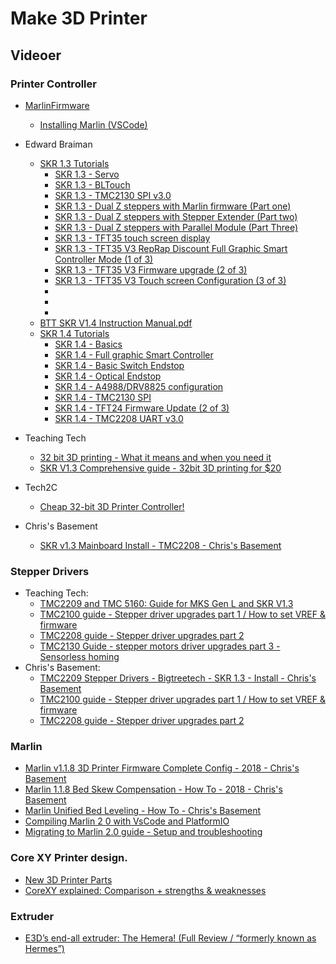 # Make 3D Printer
## Videoer
### Printer Controller
* [MarlinFirmware](https://github.com/MarlinFirmware/Marlin)   
  * [Installing Marlin (VSCode)](http://marlinfw.org/docs/basics/install_platformio_vscode.html)  

* Edward Braiman
  * [SKR 1.3 Tutorials](https://www.youtube.com/watch?v=ubneO0Wc55s&list=PLP-VDZmS6bFq1Rf8ZrxlWJZiC2pmPgykM)    
    * [SKR 1.3 - Servo](https://www.youtube.com/watch?v=kBs81TuX8jg&list=PLP-VDZmS6bFq1Rf8ZrxlWJZiC2pmPgykM&index=16)  
    * [SKR 1.3 - BLTouch](https://www.youtube.com/watch?v=5cSzFCv7K4Q&list=PLP-VDZmS6bFq1Rf8ZrxlWJZiC2pmPgykM&index=3)  
    * [SKR 1.3 - TMC2130 SPI v3.0](https://www.youtube.com/watch?v=jV9C2yomv0s&list=PLP-VDZmS6bFq1Rf8ZrxlWJZiC2pmPgykM&index=5)  
    * [SKR 1.3 - Dual Z steppers with Marlin firmware (Part one)](https://www.youtube.com/watch?v=pCQ4nQDBMGE&list=PLP-VDZmS6bFq1Rf8ZrxlWJZiC2pmPgykM&index=8)  
    * [SKR 1.3 - Dual Z steppers with Stepper Extender (Part two)](https://www.youtube.com/watch?v=p6bAMM-XQL0&list=PLP-VDZmS6bFq1Rf8ZrxlWJZiC2pmPgykM&index=13)  
    * [SKR 1.3 - Dual Z steppers with Parallel Module (Part Three)](https://www.youtube.com/watch?v=yrSSps4ZWQk&list=PLP-VDZmS6bFq1Rf8ZrxlWJZiC2pmPgykM&index=11)  
    * [SKR 1.3 - TFT35 touch screen display](https://www.youtube.com/watch?v=-_nmM-8dgMg&list=PLP-VDZmS6bFq1Rf8ZrxlWJZiC2pmPgykM&index=4)  
    * [SKR 1.3 - TFT35 V3 RepRap Discount Full Graphic Smart Controller Mode (1 of 3)](https://www.youtube.com/watch?v=45NMUl7GnDM&list=PLP-VDZmS6bFq1Rf8ZrxlWJZiC2pmPgykM&index=17)  
    * [SKR 1.3 - TFT35 V3 Firmware upgrade (2 of 3)](https://www.youtube.com/watch?v=_Gk1er1huds&list=PLP-VDZmS6bFq1Rf8ZrxlWJZiC2pmPgykM&index=20)  
    * [SKR 1.3 - TFT35 V3 Touch screen Configuration (3 of 3)](https://www.youtube.com/watch?v=Xwf0tQ3xj3s&list=PLP-VDZmS6bFq1Rf8ZrxlWJZiC2pmPgykM&index=19)  
    * []()  
    * []()  
    * 
  * [BTT SKR V1.4 Instruction Manual.pdf](https://github.com/bigtreetech/BIGTREETECH-SKR-V1.3/blob/master/BTT%20SKR%20V1.4/BTT%20SKR%20V1.4%20Instruction%20Manual.pdf)
  * [SKR 1.4 Tutorials](https://www.youtube.com/watch?v=3km65eFssSs&list=PLP-VDZmS6bFo6qyPS8MyBFKqepQHpjCEB)  
    * [SKR 1.4 - Basics](https://www.youtube.com/watch?v=3km65eFssSs&list=PLP-VDZmS6bFo6qyPS8MyBFKqepQHpjCEB&index=2&t=0s)  
    * [SKR 1.4 - Full graphic Smart Controller](https://www.youtube.com/watch?v=gT8VUFAHxdg&list=PLP-VDZmS6bFo6qyPS8MyBFKqepQHpjCEB&index=3&t=0s)  
    * [SKR 1.4 - Basic Switch Endstop](https://www.youtube.com/watch?v=LF0g6UnOp0Q&list=PLP-VDZmS6bFo6qyPS8MyBFKqepQHpjCEB&index=4&t=0s)  
    * [SKR 1.4 - Optical Endstop](https://www.youtube.com/watch?v=__HuHR7Gzos&list=PLP-VDZmS6bFo6qyPS8MyBFKqepQHpjCEB&index=5&t=0s)  
    * [SKR 1.4 - A4988/DRV8825 configuration](https://www.youtube.com/watch?v=u6pGsE7BZgg&list=PLP-VDZmS6bFo6qyPS8MyBFKqepQHpjCEB&index=6&t=0s)  
    * [SKR 1.4 - TMC2130 SPI](https://www.youtube.com/watch?v=C19krXiVINQ&list=PLP-VDZmS6bFo6qyPS8MyBFKqepQHpjCEB&index=7&t=0s)  
    * [SKR 1.4 - TFT24 Firmware Update (2 of 3)](https://www.youtube.com/watch?v=op16XbvuYWk&list=PLP-VDZmS6bFo6qyPS8MyBFKqepQHpjCEB&index=9&t=0s)
    * [SKR 1.4 - TMC2208 UART v3.0](https://www.youtube.com/watch?v=hRpWtx3HCGM&list=PLP-VDZmS6bFo6qyPS8MyBFKqepQHpjCEB&index=11&t=0s)  
*  Teaching Tech  
   
   * [32 bit 3D printing - What it means and when you need it](https://www.youtube.com/watch?v=729Xglg6hec&list=PLGqRUdq5ULsO1KoE7KAj1ehEhBZoyxdPO&index=134)  
   * [SKR V1.3 Comprehensive guide - 32bit 3D printing for $20](https://www.youtube.com/watch?v=GNGN2iSQ5j4&list=PLGqRUdq5ULsO1KoE7KAj1ehEhBZoyxdPO&index=135)  

*  Tech2C  
   * [Cheap 32-bit 3D Printer Controller!](https://www.youtube.com/watch?v=HOryknQnOd4&t=638s)  

* Chris's Basement
  * [SKR v1.3 Mainboard Install - TMC2208 - Chris's Basement](https://www.youtube.com/watch?v=duNHOPlh2Pg)  

### Stepper Drivers
* Teaching Tech:
  * [TMC2209 and TMC 5160: Guide for MKS Gen L and SKR V1.3](https://www.youtube.com/watch?v=dOJbSrWVu_Q&list=PLGqRUdq5ULsO1KoE7KAj1ehEhBZoyxdPO&index=139)  
  * [TMC2100 guide - Stepper driver upgrades part 1 / How to set VREF & firmware](https://www.youtube.com/watch?v=H41hIXdB6js&list=PLGqRUdq5ULsO1KoE7KAj1ehEhBZoyxdPO&index=103)  
  * [TMC2208 guide - Stepper driver upgrades part 2](https://www.youtube.com/watch?v=7VHwcEroHPk&list=PLGqRUdq5ULsO1KoE7KAj1ehEhBZoyxdPO&index=104)  
  * [TMC2130 Guide - stepper motors driver upgrades part 3 - Sensorless homing](https://www.youtube.com/watch?v=OUadiW5QLBE&list=PLGqRUdq5ULsO1KoE7KAj1ehEhBZoyxdPO&index=105)
* Chris's Basement:
  * [TMC2209 Stepper Drivers - Bigtreetech - SKR 1.3 - Install - Chris's Basement](https://www.youtube.com/watch?v=H5ea2iyOscg)  
  * [TMC2100 guide - Stepper driver upgrades part 1 / How to set VREF & firmware](https://www.youtube.com/watch?v=H41hIXdB6js)  
  * [TMC2208 guide - Stepper driver upgrades part 2](https://www.youtube.com/watch?v=7VHwcEroHPk&t=994s)  

### Marlin
* [Marlin v1.1.8 3D Printer Firmware Complete Config - 2018 - Chris's Basement](https://www.youtube.com/watch?v=0pt_b2ZizQM&list=PLB_0YGFjbOnYdZx8Xq4hQvem0xydOaaKv&index=4)  
* [Marlin 1.1.8 Bed Skew Compensation - How To - 2018 - Chris's Basement](https://www.youtube.com/watch?v=YfAb5IaHDSo&list=PLB_0YGFjbOnYdZx8Xq4hQvem0xydOaaKv&index=1)  
* [Marlin Unified Bed Leveling - How To - Chris's Basement](https://www.youtube.com/watch?v=ONpKxkil16Q&list=PLB_0YGFjbOnYdZx8Xq4hQvem0xydOaaKv&index=7)  
* [Compiling Marlin 2 0 with VsCode and PlatformIO](https://www.youtube.com/watch?v=KZZXaDGCWpo)  
* [Migrating to Marlin 2.0 guide - Setup and troubleshooting
](https://www.youtube.com/watch?v=_IafavTl1fA)

### Core XY Printer design.
* [New 3D Printer Parts](https://www.youtube.com/watch?v=n2jM6v3E7sU&list=PLIaArjwViQRVAERWRrYfe9rtiwvvRGCzw)  
* [CoreXY explained: Comparison + strengths & weaknesses](https://www.youtube.com/watch?v=_ramiM3KHYE&t=68s)  

### Extruder
* [E3D’s end-all extruder: The Hemera! (Full Review / “formerly known as Hermes”)](https://www.youtube.com/watch?v=XOqOd10e7RE)  